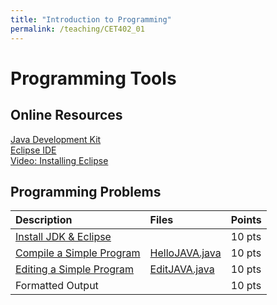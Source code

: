 ```yaml
---
title: "Introduction to Programming"
permalink: /teaching/CET402_01
---
```


# Programming Tools

## Online Resources
[Java Development Kit](https://www.oracle.com/technetwork/java/javase/downloads/jdk12-downloads-5295953.html)  
[Eclipse IDE](https://www.eclipse.org/oxygen/)  
[Video: Installing Eclipse](https://youtu.be/7pt_r5TgdLw)  

## Programming Problems

| Description                                                            | Files                                                    | Points |
| :--------------------------------------------------------------------- | :------------------------------------------------------- | :----- |
| [Install JDK & Eclipse](/files/CET402/01_InstallJDKEclipse.pdf)        |                                                          | 10 pts |
| [Compile a Simple Program](/files/CET402/01_CompileASimpleProgram.pdf) | [HelloJAVA.java](/files/CET402/HelloJAVA.java)           | 10 pts |
| [Editing a Simple Program](/files/CET402/01_EditingASimpleProgram.pdf) | [EditJAVA.java](/files/CET402/EditJAVA.java)             | 10 pts |
| Formatted Output                                                       |                                                          | 10 pts |
